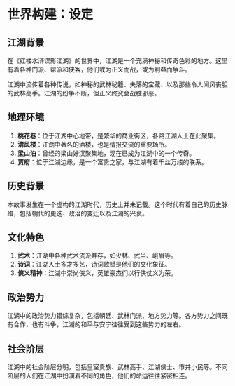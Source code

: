 # 世界构建：设定

## 江湖背景

在《红楼水浒谍影江湖》的世界中，江湖是一个充满神秘和传奇色彩的地方。这里有着各种门派、帮派和侠客，他们或为正义而战，或为利益而争斗。

江湖中流传着各种传说，如神秘的武林秘籍、失落的宝藏、以及那些令人闻风丧胆的武林高手。江湖的纷争不断，但正义终究会战胜邪恶。

## 地理环境

1. **桃花巷**：位于江湖中心地带，是繁华的商业街区，各路江湖人士在此聚集。
2. **清风楼**：江湖中著名的酒楼，也是情报交流的重要场所。
3. **梁山泊**：曾经的梁山好汉聚集地，现在已成为江湖中的一个传奇。
4. **贾府**：位于江湖边缘，是一个富贵之家，与江湖有着千丝万缕的联系。

## 历史背景

本故事发生在一个虚构的江湖时代，历史上并未记载。这个时代有着自己的历史脉络，包括朝代的更迭、政治的变迁以及江湖的兴衰。

## 文化特色

1. **武术**：江湖中各种武术流派并存，如少林、武当、峨眉等。
2. **诗词**：江湖人士多才多艺，诗词歌赋是他们的文化象征。
3. **侠义精神**：江湖中崇尚侠义，英雄豪杰们以行侠仗义为荣。

## 政治势力

江湖中的政治势力错综复杂，包括朝廷、武林门派、地方势力等。各方势力之间既有合作，也有斗争，江湖的和平与安宁往往受到这些势力的左右。

## 社会阶层

江湖中的社会阶层分明，包括皇室贵族、武林高手、江湖侠士、市井小民等。不同阶层的人们在江湖中扮演着不同的角色，他们的命运往往紧密相连。